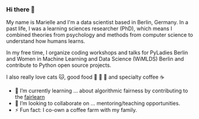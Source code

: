 ### Hi there 👋

My name is Marielle and I'm a data scientist based in Berlin, Germany. In a past life, I was a learning sciences researcher (PhD), which means I combined theories from psychology and methods from computer science to understand how humans learns.

In my free time, I organize coding workshops and talks for PyLadies Berlin and Women in Machine Learning and Data Science (WiMLDS) Berlin and contribute to Python open source projects.

I also really love cats :cat:, good food :rice: :ramen: :fries: and specialty coffee :coffee:

<!--
**marielledado/marielledado** is a ✨ _special_ ✨ repository because its `README.md` (this file) appears on your GitHub profile.

Here are some ideas to get you started:

- 🔭 I’m currently working on ...
- 🌱 I’m currently learning ...
- 👯 I’m looking to collaborate on ...
- 🤔 I’m looking for help with ...
- 💬 Ask me about ...
- 📫 How to reach me: ...
- 😄 Pronouns: ...
- ⚡ Fun fact: ...
-->
- 🌱 I’m currently learning ... about algorithmic fairness by contributing to the [fairlearn](https://fairlearn.github.io/)
- 👯 I’m looking to collaborate on ... mentoring/teaching opportunities.
- ⚡ Fun fact: I co-own a coffee farm with my family.
